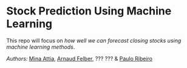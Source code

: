 # Stock Prediction Using Machine Learning

This repo will focus on *how well we can forecast closing stocks using machine learning methods*.

*Authors:* [Mina Attia](https://people.epfl.ch/mina.attia), 
[Arnaud Felber](https://people.epfl.ch/arnaud.felber), 
??? ??? & 
[Paulo Ribeiro](https://people.epfl.ch/paulo.ribeirodecarvalho)

